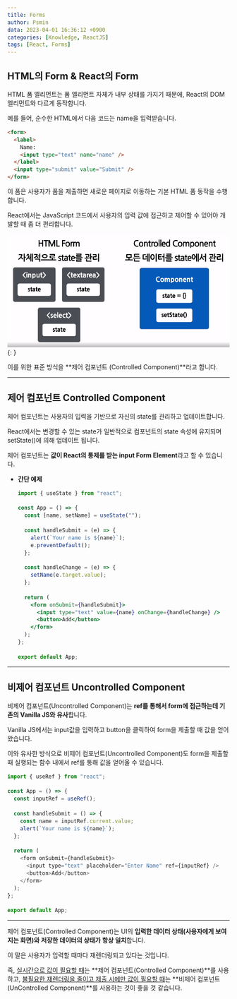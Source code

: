 ```yaml
---
title: Forms
author: Psmin
data: 2023-04-01 16:36:12 +0900
categories: [Knowledge, ReactJS]
tags: [React, Forms]
---
```


## HTML의 Form & React의 Form

HTML 폼 엘리먼트는 폼 엘리먼트 자체가 내부 상태를 가지기 때문에, React의 DOM 엘리먼트와 다르게 동작합니다.

예를 들어, 순수한 HTML에서 다음 코드는 name을 입력받습니다.

```html
<form>
  <label>
    Name:
    <input type="text" name="name" />
  </label>
  <input type="submit" value="Submit" />
</form>
```

이 폼은 사용자가 폼을 제출하면 새로운 페이지로 이동하는 기본 HTML 폼 동작을 수행합니다.

React에서는 JavaScript 코드에서 사용자의 입력 값에 접근하고 제어할 수 있어야 개발할 때 좀 더 편리합니다.

![Controlled-Component](/assets/img/controlled-component.png){: }

이를 위한 표준 방식을 **제어 컴포넌트 (Controlled Component)**라고 합니다.

---

## 제어 컴포넌트 Controlled Component

제어 컴포넌트는 사용자의 입력을 기반으로 자신의 state를 관리하고 업데이트합니다.

React에서는 변경할 수 있는 state가 일반적으로 컴포넌트의 state 속성에 유지되며 setState()에 의해 업데이트 됩니다.

제어 컴포넌트는 **값이 React의 통제를 받는 input Form Element**라고 할 수 있습니다.

- **간단 예제**

  ```jsx
  import { useState } from "react";

  const App = () => {
    const [name, setName] = useState("");

    const handleSubmit = (e) => {
      alert(`Your name is ${name}`);
      e.preventDefault();
    };

    const handleChange = (e) => {
      setName(e.target.value);
    };

    return (
      <form onSubmit={handleSubmit}>
        <input type="text" value={name} onChange={handleChange} />
        <button>Add</button>
      </form>
    );
  };

  export default App;
  ```

---

## 비제어 컴포넌트 Uncontrolled Component

비제어 컴포넌트(Uncontrolled Component)는 **ref를 통해서 form에 접근하는데 기존의 Vanilla JS와 유사**합니다.

Vanilla JS에서는 input값을 입력하고 button을 클릭하여 form을 제출할 때 값을 얻어왔습니다.

이와 유사한 방식으로 비제어 컴포넌트(Uncontrolled Component)도 form을 제출할 때 실행되는 함수 내에서 ref를 통해 값을 얻어올 수 있습니다.

```js
import { useRef } from "react";

const App = () => {
  const inputRef = useRef();

  const handleSubmit = () => {
    const name = inputRef.current.value;
    alert(`Your name is ${name}`);
  };

  return (
    <form onSubmit={handleSubmit}>
      <input type="text" placeholder="Enter Name" ref={inputRef} />
      <button>Add</button>
    </form>
  );
};

export default App;
```

---

제어 컴포넌트(Controlled Component)는 UI의 **입력한 데이터 상태(사용자에게 보여지는 화면)와 저장한 데이터의 상태가 항상 일치**합니다.

이 말은 사용자가 입력할 때마다 재렌더링되고 있다는 것입니다.

즉, <u>실시간으로 값이 필요할 때</u>는 **제어 컴포넌트(Controlled Component)**를 사용하고, <u>불필요한 재렌더링을 줄이고 제출 시에만 값이 필요할 때</u>는 **비제어 컴포넌트(UnControlled Component)**를 사용하는 것이 좋을 것 같습니다.
